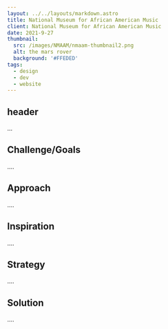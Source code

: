 ```yaml
---
layout: ../../layouts/markdown.astro
title: National Museum for African American Music
client: National Museum for African American Music
date: 2021-9-27
thumbnail: 
  src: /images/NMAAM/nmaam-thumbnail2.png
  alt: the mars rover
  background: '#FFEDED'
tags:
  - design
  - dev
  - website
---
```


## header

...

## Challenge/Goals

.... 

## Approach

....

## Inspiration 

....

## Strategy 

....

## Solution

.... 
